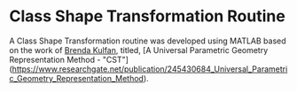 # Class Shape Transformation Routine

A Class Shape Transformation routine was developed using MATLAB based on the work of [Brenda Kulfan](https://www.brendakulfan.com/), titled, [A Universal Parametric Geometry Representation Method - "CST"] (https://www.researchgate.net/publication/245430684_Universal_Parametric_Geometry_Representation_Method).
